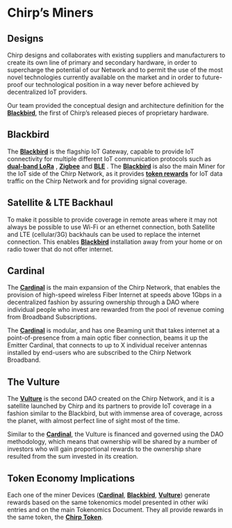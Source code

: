 # Chirp’s Miners

## Designs

Chirp designs and collaborates with existing suppliers and manufacturers to create its own line of primary and secondary hardware, in order to supercharge the potential of our Network and to permit the use of the most novel technologies currently available on the market and in order to future-proof our technological position in a way never before achieved by decentralized IoT providers. 

Our team provided the conceptual design and architecture definition for the **[Blackbird](docs/Chirp-Wiki/Hardware/Blackbird.md)**, the first of Chirp’s released pieces of proprietary hardware. 

## Blackbird

The **[Blackbird](docs/Chirp-Wiki/Hardware/Blackbird.md)** is the flagship IoT Gateway, capable to provide IoT connectivity for multiple different IoT communication protocols such as **[dual-band LoRa](docs/Chirp-Wiki/IoT-Protocols/LoRa/Dual-band-LoRa.md)** , **[Zigbee](docs/Chirp-Wiki/IoT-Protocols/Zigbee/zigbee-intro.md)** and **[BLE](docs/Chirp-Wiki/IoT-Protocols/BLE/BLE-intro.md)** . The **[Blackbird](docs/Chirp-Wiki/Hardware/Blackbird.md)** is also the main Miner  for the IoT side of the Chirp Network, as it provides **[token rewards](docs/Chirp-Wiki/Chirp-Tokens/blackbird-tokens.md)** for IoT data traffic on the Chirp Network and for providing signal coverage.

## Satellite & LTE Backhaul

To make it possible to provide coverage in remote areas where it may not always be possible to use Wi-Fi or an ethernet connection, both Satellite and LTE (cellular/3G) backhauls can be used to replace the internet connection. This enables **[Blackbird](docs/Chirp-Wiki/Hardware/Blackbird.md)** installation away from your home or on radio tower that do not offer internet.

## Cardinal

The **[Cardinal](Cardinal.md)** is the main expansion of the Chirp Network, that enables the provision of high-speed wireless Fiber Internet at speeds above 1Gbps in a decentralized fashion by assuring ownership through a DAO where individual people who invest are rewarded from the pool of revenue coming from Broadband Subscriptions. 

The **[Cardinal](Cardinal.md)** is modular, and has one Beaming unit that takes internet at a point-of-presence from a main optic fiber connection, beams it up the Emitter Cardinal, that connects to up to X individual receiver antennas installed by end-users who are subscribed to the Chirp Network Broadband. 

## The Vulture

The **[Vulture](Vulture.md)** is the second DAO created on the Chirp Network, and it is a satellite launched by Chirp and its partners to provide IoT coverage in a fashion similar to the Blackbird, but with immense area of coverage, across the planet, with almost perfect line of sight most of the time.

Similar to the **[Cardinal](Cardinal.md)**, the Vulture is financed and governed using the DAO methodology, which means that ownership will be shared by a number of investors who will gain proportional rewards to the ownership share resulted from the sum invested in its creation. 

## Token Economy Implications

Each one of the miner Devices (**[Cardinal](Cardinal.md)**, **[Blackbird](Blackbird.md)**, **[Vulture](Vulture.md)**) generate rewards based on the same tokenomics model presented in other wiki entries and on the main Tokenomics Document. They all provide rewards in the same token, the **[Chirp Token](docs/Chirp-Wiki/Chirp-Tokens/chirp-tokens.md)**.

